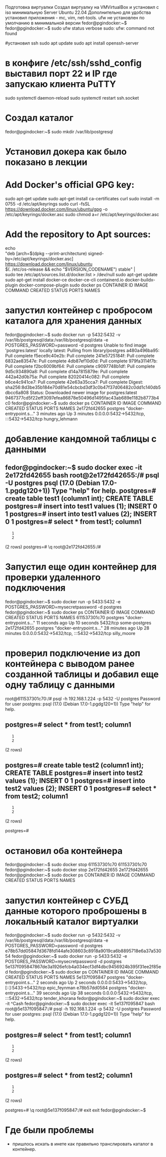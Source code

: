 Подготовка виртуалки
Создал виртуалку на VMVirtualBox и установил с iso минимальную Server Ubuntu 22.04
Дополнительно для удобства установил приложения - mc, vim, net-tools.
ufw не установлен по умолчанию в минимальной версии
fedor@pgindocker:~$ fedor@pgindocker:~$ sudo ufw status verbose
sudo: ufw: command not found

#установил ssh
sudo apt update
sudo apt install openssh-server
# в конфиге /etc/ssh/sshd_config выставил порт 22 и IP где запускаю клиента PuTTY
sudo systemctl daemon-reload
sudo systemctl restart ssh.socket

# Создал каталог
fedor@pgindocker:~$ sudo mkdir /var/lib/postgresql

# Установил докера как было показано в лекции
# Add Docker's official GPG key:
sudo apt-get update
sudo apt-get install ca-certificates curl
sudo install -m 0755 -d /etc/apt/keyrings
sudo curl -fsSL https://download.docker.com/linux/ubuntu/gpg -o /etc/apt/keyrings/docker.asc
sudo chmod a+r /etc/apt/keyrings/docker.asc
# Add the repository to Apt sources:
echo \
  "deb [arch=$(dpkg --print-architecture) signed-by=/etc/apt/keyrings/docker.asc] https://download.docker.com/linux/ubuntu \
  $(. /etc/os-release && echo "$VERSION_CODENAME") stable" | \
  sudo tee /etc/apt/sources.list.d/docker.list > /dev/null
sudo apt-get update
sudo apt-get install docker-ce docker-ce-cli containerd.io docker-buildx-plugin docker-compose-plugin
sudo docker ps
CONTAINER ID   IMAGE     COMMAND   CREATED   STATUS    PORTS     NAMES

# запустил контейнер с пробросом каталога для хранения данных
fedor@pgindocker:~$ sudo docker run -p 5432:5432 -v /var/lib/postgresql/data:/var/lib/postgresql/data -e POSTGRES_PASSWORD=password -d postgres
Unable to find image 'postgres:latest' locally
latest: Pulling from library/postgres
a480a496ba95: Pull complete
f5ece9c40e2b: Pull complete
241e5725184f: Pull complete
6832ae83547e: Pull complete
4db87ef10d0d: Pull complete
979fa3114f7b: Pull complete
f2bc6009bf64: Pull complete
c9097748b1df: Pull complete
9d5c934890a8: Pull complete
d14a7815879e: Pull complete
442a42d0b75a: Pull complete
82020414c082: Pull complete
b6ce4c941ce7: Pull complete
42e63a35cca7: Pull complete
Digest: sha256:8d3be35b184e70d81e54cbcbd3df3c0b47f37d06482c0dd1c140db5dbcc6a808
Status: Downloaded newer image for postgres:latest
9467377cd5f22eff3097efea86878e50496d1495fac43ab689e1182b8773b4c0
fedor@pgindocker:~$ sudo docker ps
CONTAINER ID   IMAGE      COMMAND                  CREATED         STATUS         PORTS                                       NAMES
2e172fd42655   postgres   "docker-entrypoint.s…"   3 minutes ago   Up 3 minutes   0.0.0.0:5432->5432/tcp, :::5432->5432/tcp   hungry_lehmann

# добавление кандомной таблицы с данными
fedor@pgindocker:~$ sudo docker exec -it 2e172fd42655 bash
root@2e172fd42655:/# psql -U postgres
psql (17.0 (Debian 17.0-1.pgdg120+1))
Type "help" for help.
postgres=# create table test1 (column1 int);
CREATE TABLE
postgres=# insert into test1 values (1);
INSERT 0 1
postgres=# insert into test1 values (2);
INSERT 0 1
postgres=# select * from test1;
 column1
---------
       1
       2
(2 rows)
postgres=# \q
root@2e172fd42655:/#

# Запустил еще один контейнер для проверки удаленного подключения
fedor@pgindocker:~$ sudo docker run -p 5433:5432 -e POSTGRES_PASSWORD=mysecretpassword -d postgres
fedor@pgindocker:~$ sudo docker ps
CONTAINER ID   IMAGE      COMMAND                  CREATED          STATUS          PORTS                                       NAMES
611537301c70   postgres   "docker-entrypoint.s…"   11 seconds ago   Up 10 seconds   5432/tcp                                    some-postgres
2e172fd42655   postgres   "docker-entrypoint.s…"   28 minutes ago   Up 28 minutes   0.0.0.0:5432->5432/tcp, :::5432->5432/tcp   silly_moore

# проверил подключение из доп контейнера с выводом ранее созданной таблицы и добавил еще одну таблицу с данными
root@611537301c70:/# psql -h 192.168.1.224 -p 5432 -U postgres
Password for user postgres:
psql (17.0 (Debian 17.0-1.pgdg120+1))
Type "help" for help.

postgres=# select * from test1;
 column1
---------
       1
       2
(2 rows)

postgres=# create table test2 (column1 int);
CREATE TABLE
postgres=# insert into test2 values (1);
INSERT 0 1
postgres=# insert into test2 values (2);
INSERT 0 1
postgres=# select * from test2;
 column1
---------
       1
       2
(2 rows)

postgres=#

# остановил оба контейнера
fedor@pgindocker:~$ sudo docker stop 611537301c70
611537301c70
fedor@pgindocker:~$ sudo docker stop 2e172fd42655
2e172fd42655
fedor@pgindocker:~$ sudo docker ps
CONTAINER ID   IMAGE     COMMAND   CREATED   STATUS    PORTS     NAMES

# запустил контейнер с СУБД данные которого проброшены в локальный каталог виртуалки
fedor@pgindocker:~$ sudo docker run -p 5432:5432 -v /var/lib/postgresql/data:/var/lib/postgresql/data -e POSTGRES_PASSWORD=password -d postgres
e78b57dd05847d3678fd144afe308603c8918a9019ca6b8895718e6a37a53054
fedor@pgindocker:~$ sudo docker run -p 5433:5432 -e POSTGRES_PASSWORD=mysecretpassword -d postgres
5e137f095847867de3a1926efcb4a034ecf3df4dbc9456924b395f31ee2f85ed
fedor@pgindocker:~$ sudo docker ps
CONTAINER ID   IMAGE      COMMAND                  CREATED          STATUS          PORTS                                         NAMES
5e137f095847   postgres   "docker-entrypoint.s…"   2 seconds ago    Up 2 seconds    0.0.0.0:5433->5432/tcp, [::]:5433->5432/tcp   epic_feynman
e78b57dd0584   postgres   "docker-entrypoint.s…"   39 seconds ago   Up 38 seconds   0.0.0.0:5432->5432/tcp, :::5432->5432/tcp     tender_khorana
fedor@pgindocker:~$ sudo docker exec -it ^Cash
fedor@pgindocker:~$ sudo docker exec -it 5e137f095847 bash
root@5e137f095847:/# psql -h 192.168.1.224 -p 5432 -U postgres
Password for user postgres:
psql (17.0 (Debian 17.0-1.pgdg120+1))
Type "help" for help.

postgres=# select * from test1;
 column1
---------
       1
       2
(2 rows)

postgres=# select * from test2;
 column1
---------
       1
       2
(2 rows)

postgres=# \q
root@5e137f095847:/# exit
exit
fedor@pgindocker:~$

# Где были проблемы 
- пришлось искать в инете как правильно транслировать каталог в контейнер.

